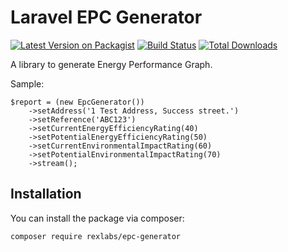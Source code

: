 # Laravel EPC Generator

[![Latest Version on Packagist](https://img.shields.io/packagist/v/rexlabs/epc-generator.svg?style=flat-square)](https://packagist.org/packages/rexlabs/epc-generator)
[![Build Status](https://img.shields.io/travis/rexlabs/epc-generator/master.svg?style=flat-square)](https://travis-ci.org/rexlabs/epc-generator)
[![Total Downloads](https://img.shields.io/packagist/dt/rexlabs/epc-generator.svg?style=flat-square)](https://packagist.org/packages/rexlabs/epc-generator)

A library to generate Energy Performance Graph.

Sample:

```
$report = (new EpcGenerator())
    ->setAddress('1 Test Address, Success street.')
    ->setReference('ABC123')
    ->setCurrentEnergyEfficiencyRating(40)
    ->setPotentialEnergyEfficiencyRating(50)
    ->setCurrentEnvironmentalImpactRating(60)
    ->setPotentialEnvironmentalImpactRating(70)
    ->stream();
```

## Installation

You can install the package via composer:

```
composer require rexlabs/epc-generator
```